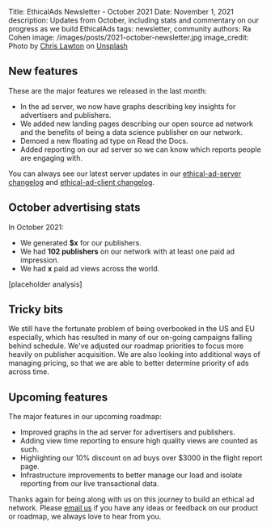 Title: EthicalAds Newsletter - October 2021
Date: November 1, 2021
description: Updates from October, including stats and commentary on our progress as we build EthicalAds
tags: newsletter, community
authors: Ra Cohen
image: /images/posts/2021-october-newsletter.jpg
image_credit: <span>Photo by <a href="https://unsplash.com/@chrislawton?utm_source=unsplash&utm_medium=referral&utm_content=creditCopyText">Chris Lawton</a> on <a href="https://unsplash.com/s/photos/fall?utm_source=unsplash&utm_medium=referral&utm_content=creditCopyText">Unsplash</a></span>


## New features

These are the major features we released in the last month:
 
* In the ad server, we now have graphs describing key insights for advertisers and publishers.
* We added new landing pages describing our open source ad network and the benefits of being a data science publisher on our network.
* Demoed a new floating ad type on Read the Docs. 
* Added reporting on our ad server so we can know which reports people are engaging with. 

You can always see our latest server updates in our [ethical-ad-server changelog](https://ethical-ad-server.readthedocs.io/en/latest/developer/changelog.html) and [ethical-ad-client changelog](https://ethical-ad-client.readthedocs.io/en/latest/changelog.html).


## October advertising stats

In October 2021:

* We generated **$x** for our publishers.
* We had **102 publishers** on our network with at least one paid ad impression.
* We had **x** paid ad views across the world.

[placeholder analysis]

## Tricky bits

We still have the fortunate problem of being overbooked in the US and EU especially,
which has resulted in many of our on-going campaigns falling behind schedule.
We've adjusted our roadmap priorities to focus more heavily on publisher acquisition.
We are also looking into additional ways of managing pricing,
so that we are able to better determine priority of ads across time. 


## Upcoming features

The major features in our upcoming roadmap:

* Improved graphs in the ad server for advertisers and publishers. 
* Adding view time reporting to ensure high quality views are counted as such. 
* Highlighting our 10% discount on ad buys over $3000 in the flight report page.
* Infrastructure improvements to better manage our load and isolate reporting from our live transactional data.


Thanks again for being along with us on this journey to build an ethical ad network.
Please [email us](mailto:ads@ethicalads.io) if you have any ideas or feedback on our product or roadmap,
we always love to hear from you.
